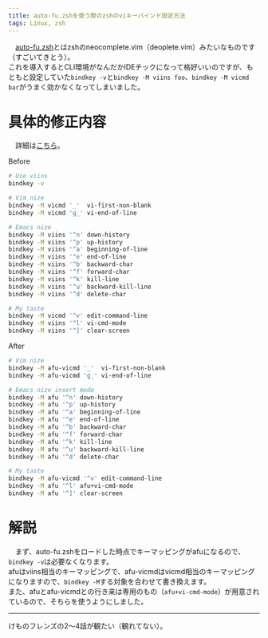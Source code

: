 ```yaml
---
title: auto-fu.zshを使う際のzshのviキーバインド設定方法
tags: Linux, zsh
---
```

　[auto-fu.zsh](some)とはzshのneocomplete.vim（deoplete.vim）みたいなものです（すごいてきとう）。  
これを導入するとCLI環境がなんだかIDEチックになって格好いいのですが、もともと設定していた`bindkey -v`と`bindkey -M viins foo`、`bindkey -M vicmd bar`がうまく効かなくなってしまいました。


# 具体的修正内容
　詳細は[こちら](https://github.com/aiya000/dotfiles/commit/b3f564f33478d1c5fc2a98bb4850c00fd43db526)。

Before
```sh
# Use viins
bindkey -v

# Vim nize
bindkey -M vicmd '_'  vi-first-non-blank
bindkey -M vicmd 'g_' vi-end-of-line

# Emacs nize
bindkey -M viins '^n' down-history
bindkey -M viins '^p' up-history
bindkey -M viins '^a' beginning-of-line
bindkey -M viins '^e' end-of-line
bindkey -M viins '^b' backward-char
bindkey -M viins '^f' forward-char
bindkey -M viins '^k' kill-line
bindkey -M viins '^u' backward-kill-line
bindkey -M viins '^d' delete-char

# My taste
bindkey -M vicmd '^v' edit-command-line
bindkey -M viins '^l' vi-cmd-mode
bindkey -M viins '^]' clear-screen
```

After
```sh
# Vim nize
bindkey -M afu-vicmd '_'  vi-first-non-blank
bindkey -M afu-vicmd 'g_' vi-end-of-line

# Emacs nize insert mode
bindkey -M afu '^n' down-history
bindkey -M afu '^p' up-history
bindkey -M afu '^a' beginning-of-line
bindkey -M afu '^e' end-of-line
bindkey -M afu '^b' backward-char
bindkey -M afu '^f' forward-char
bindkey -M afu '^k' kill-line
bindkey -M afu '^u' backward-kill-line
bindkey -M afu '^d' delete-char

# My taste
bindkey -M afu-vicmd '^v' edit-command-line
bindkey -M afu '^l' afu+vi-cmd-mode
bindkey -M afu '^]' clear-screen
```


# 解説
　まず、auto-fu.zshをロードした時点でキーマッピングがafuになるので、`bindkey -v`は必要なくなります。  
afuはviins相当のキーマッピングで、afu-vicmdはvicmd相当のキーマッピングになりますので、`bindkey -M`する対象を合わせて書き換えます。  
また、afuとafu-vicmdとの行き来は専用のもの（`afu+vi-cmd-mode`）が用意されているので、そちらを使うようにしました。


- - -


けものフレンズの2〜4話が観たい（観れてない）。
